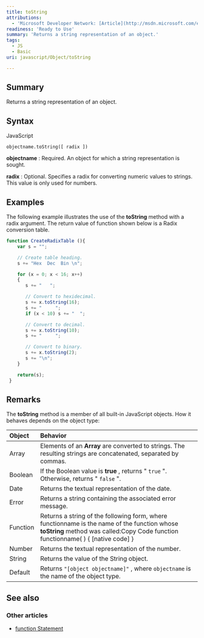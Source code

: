 ```yaml
---
title: toString
attributions:
  - 'Microsoft Developer Network: [Article](http://msdn.microsoft.com/en-us/library/ie/k6xhc6yc(v=vs.94).aspx)'
readiness: 'Ready to Use'
summary: 'Returns a string representation of an object.'
tags:
  - JS
  - Basic
uri: javascript/Object/toString

---
```

## Summary

Returns a string representation of an object.

## Syntax

<span class="language">JavaScript</span>

    objectname.toString([ radix ])

**objectname**
:   Required. An object for which a string representation is sought.

**radix**
:   Optional. Specifies a radix for converting numeric values to strings. This value is only used for numbers.

## Examples

The following example illustrates the use of the **toString** method with a radix argument. The return value of function shown below is a Radix conversion table.

``` js
function CreateRadixTable (){
    var s = "";

    // Create table heading.
    s += "Hex  Dec  Bin \n";

    for (x = 0; x < 16; x++)
    {
       s += "   ";

       // Convert to hexidecimal.
       s += x.toString(16);
       s += "     ";
       if (x < 10) s += "  ";

       // Convert to decimal.
       s += x.toString(10);
       s += "     ";

       // Convert to binary.
       s += x.toString(2);
       s += "\n";
    }

    return(s);
 }
```

## Remarks

The **toString** method is a member of all built-in JavaScript objects. How it behaves depends on the object type:

|Object|Behavior|
|:-----|:-------|
|Array|Elements of an **Array** are converted to strings. The resulting strings are concatenated, separated by commas.|
|Boolean|If the Boolean value is **true** , returns " `true` ". Otherwise, returns " `false` ".|
|Date|Returns the textual representation of the date.|
|Error|Returns a string containing the associated error message.|
|Function|Returns a string of the following form, where functionname is the name of the function whose **toString** method was called:Copy Code function functionname( ) { [native code] }|
|Number|Returns the textual representation of the number.|
|String|Returns the value of the String object.|
|Default|Returns `"[object objectname]"` , where `objectname` is the name of the object type.|

## See also

### Other articles

-   [function Statement](/javascript/statements/function)

